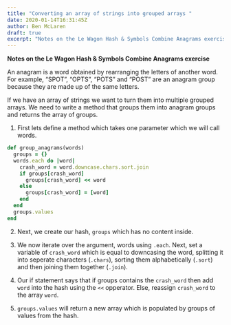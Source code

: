 ```yaml
---
title: "Converting an array of strings into grouped arrays "
date: 2020-01-14T16:31:45Z
author: Ben McLaren
draft: true
excerpt: "Notes on the Le Wagon Hash & Symbols Combine Anagrams exercise"
---
```


**Notes on the Le Wagon Hash & Symbols Combine Anagrams exercise**

An anagram is a word obtained by rearranging the letters of another word. For example, “SPOT”, “OPTS”, “POTS” and “POST” are an anagram group because they are made up of the same letters.

If we have an array of strings we want to turn them into multiple grouped arrays. We need to write a method that groups them into anagram groups and returns the array of groups.

1. First lets define a method which takes one parameter which we will call words.

```ruby
def group_anagrams(words)
  groups = {}
  words.each do |word|
    crash_word = word.downcase.chars.sort.join
    if groups[crash_word]
      groups[crash_word] << word
    else
      groups[crash_word] = [word]
    end
  end
  groups.values
end
```
2. Next, we create our hash, `groups` which has no content inside.

3. We now iterate over the argument, words using `.each`. Next, set a variable of `crash_word` which is equal to downcasing the word, splitting it into seperate characters (`.chars`), sorting them alphabetically (`.sort`) and then joining them together (`.join`).

4. Our if statement says that if groups contains the `crash_word` then add `word` into the hash using the `<<` opperator. Else, reassign `crash_word` to the array `word`.

5. `groups.values` will return a new array which is populated by groups of values from the hash.
